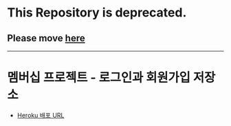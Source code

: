 # This Repository is deprecated.
## Please move [here](https://github.com/doong-jo/membership-airbnb)

---

# 멤버십 프로젝트 - 로그인과 회원가입 저장소

- [Heroku 배포 URL](https://doong-todo.herokuapp.com/)
